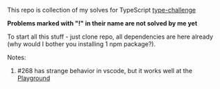 This repo is collection of my solves for TypeScript [type-challenge](https://github.com/type-challenges/type-challenges)

__Problems marked with "!" in their name are not solved by me yet__

To start all this stuff - just clone repo, all dependencies are here already (why would I bother you installing 1 npm package?).

Notes: 
1. #268 has strange behavior in vscode, but it works well at the [Playground](https://www.typescriptlang.org/play)
